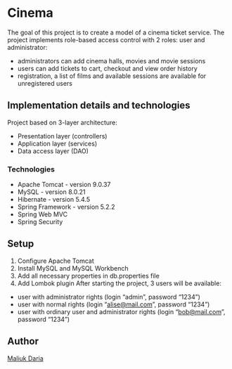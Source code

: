 # Cinema 
The goal of this project is to create a model of a cinema ticket service. The project implements role-based access control with 2 roles: user and administrator:
 - administrators can add cinema halls, movies and movie sessions
 - users can add tickets to cart, checkout and view order history
 - registration, a list of films and available sessions are available for unregistered users

## Implementation details and technologies
Project based on 3-layer architecture:
- Presentation layer (controllers)
- Application layer (services)
- Data access layer (DAO)

### Technologies
* Apache Tomcat - version 9.0.37
* MySQL - version 8.0.21
* Hibernate - version 5.4.5
* Spring Framework - version 5.2.2
* Spring Web MVC
* Spring Security

## Setup
1. Configure Apache Tomcat 
2. Install MySQL and MySQL Workbench
3. Add all necessary properties in db.properties file 
4. Add Lombok plugin 
After starting the project, 3 users will be available:
- user with administrator rights (login “admin”, password “1234”)
- user with normal rights (login “alise@mail.com”, password “1234”)
- user with ordinary user and administrator rights (login “bob@mail.com”, password “1234”)

## Author
[Maliuk Daria](https://github.com/MaliukDaria)
